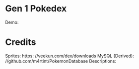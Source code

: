 # Gen 1 Pokedex
Demo:

# Credits
Sprites: https: //veekun.com/dex/downloads
MySQL (Derived): //github.com/m4rtint/PokemonDatabase
Descriptions: 